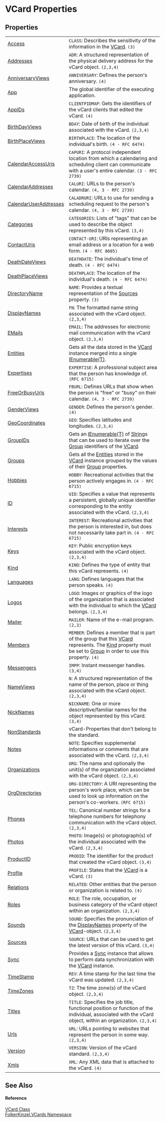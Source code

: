 # VCard Properties




## Properties
<table>
<tr>
<td><a href="6a40c4e3-f754-c521-6b37-c48e873c9eb4.md">Access</a></td>
<td><code>CLASS</code>: Describes the sensitivity of the information in the <a href="23413828-9a4a-2851-b88b-84d0afcb0031.md">VCard</a>. <code>(3)</code></td></tr>
<tr>
<td><a href="79d61751-9a88-5e64-d317-cb9a31956957.md">Addresses</a></td>
<td><code>ADR</code>: A structured representation of the physical delivery address for the vCard object. <code>(2,3,4)</code></td></tr>
<tr>
<td><a href="3be3451a-8895-d407-7442-ed3ab741ea30.md">AnniversaryViews</a></td>
<td><code>ANNIVERSARY</code>: Defines the person's anniversary. <code>(4)</code></td></tr>
<tr>
<td><a href="c69124af-6358-4421-a6c7-c3a2cd619ef3.md">App</a></td>
<td>The global identifier of the executing application.</td></tr>
<tr>
<td><a href="2b76821f-2afd-eb77-36a5-71a8db680132.md">AppIDs</a></td>
<td><code>CLIENTPIDMAP</code>: Gets the identifiers of the vCard clients that edited the vCard. <code>(4)</code></td></tr>
<tr>
<td><a href="9eb1713f-adb7-09c3-d98c-5404acce2677.md">BirthDayViews</a></td>
<td><code>BDAY</code>: Date of birth of the individual associated with the vCard. <code>(2,3,4)</code></td></tr>
<tr>
<td><a href="6c17a21f-3bba-5d34-0ac3-44fb6d527ac3.md">BirthPlaceViews</a></td>
<td><code>BIRTHPLACE</code>: The location of the individual's birth. <code>(4 - RFC 6474)</code></td></tr>
<tr>
<td><a href="aedb989d-f6bf-9f61-8720-c1b43a55b2da.md">CalendarAccessUris</a></td>
<td><code>CAPURI</code>: A protocol independent location from which a calendaring and scheduling client can communicate with a user's entire calendar. <code>(3 - RFC 2739)</code></td></tr>
<tr>
<td><a href="5bfbe453-3c18-71e7-9546-96ac09ea7c58.md">CalendarAddresses</a></td>
<td><code>CALURI</code>: URLs to the person's calendar. <code>(4, 3 - RFC 2739)</code></td></tr>
<tr>
<td><a href="299f0d0c-1a2e-cda3-568e-d652a4ed536b.md">CalendarUserAddresses</a></td>
<td><code>CALADRURI</code>: URLs to use for sending a scheduling request to the person's calendar. <code>(4, 3 - RFC 2739)</code></td></tr>
<tr>
<td><a href="f364f29e-b2a0-e8cd-2b5c-b9ae4a81bd9c.md">Categories</a></td>
<td><code>CATEGORIES</code>: Lists of "tags" that can be used to describe the object represented by this vCard. <code>(3,4)</code></td></tr>
<tr>
<td><a href="dd5ee509-2f7b-9ffc-d518-c4f2bdccedaa.md">ContactUris</a></td>
<td><code>CONTACT-URI</code>: URIs representing an email address or a location for a web form. <code>(4 - RFC 8605)</code></td></tr>
<tr>
<td><a href="9a80fe38-3532-c57f-feef-aed33a18a0a8.md">DeathDateViews</a></td>
<td><code>DEATHDATE</code>: The individual's time of death. <code>(4 - RFC 6474)</code></td></tr>
<tr>
<td><a href="b83cf959-a4b6-06ce-a20e-264769dfa255.md">DeathPlaceViews</a></td>
<td><code>DEATHPLACE</code>: The location of the individual's death. <code>(4 - RFC 6474)</code></td></tr>
<tr>
<td><a href="33f1d213-4de8-1f36-967f-d36be47eb004.md">DirectoryName</a></td>
<td><code>NAME</code>: Provides a textual representation of the <a href="5c7c0ea1-d3fb-b5d2-1aad-93bb330cc70c.md">Sources</a> property. <code>(3)</code></td></tr>
<tr>
<td><a href="98030a4a-f912-5f58-1ae9-72302e1e1e2f.md">DisplayNames</a></td>
<td><code>FN</code>: The formatted name string associated with the vCard object. <code>(2,3,4)</code></td></tr>
<tr>
<td><a href="7ee6dfa0-c8bb-8ef0-27a8-f54e676441aa.md">EMails</a></td>
<td><code>EMAIL</code>: The addresses for electronic mail communication with the vCard object. <code>(2,3,4)</code></td></tr>
<tr>
<td><a href="445937c4-dc08-8381-57d2-be31edc4357a.md">Entities</a></td>
<td>Gets all the data stored in the <a href="23413828-9a4a-2851-b88b-84d0afcb0031.md">VCard</a> instance merged into a single <a href="https://learn.microsoft.com/dotnet/api/system.collections.generic.ienumerable-1" target="_blank" rel="noopener noreferrer">IEnumerable(T)</a>.</td></tr>
<tr>
<td><a href="f87afb89-3d19-0e9a-56cf-8962e10b25e2.md">Expertises</a></td>
<td><code>EXPERTISE</code>: A professional subject area that the person has knowledge of. <code>(RFC 6715)</code></td></tr>
<tr>
<td><a href="8375af3d-50d5-0a08-fdf6-8f9104a456f3.md">FreeOrBusyUrls</a></td>
<td><code>FBURL</code>: Defines URLs that show when the person is "free" or "busy" on their calendar. <code>(4, 3 - RFC 2739)</code></td></tr>
<tr>
<td><a href="b3545d4e-d8e7-ae7b-4a5c-65ca19e48d69.md">GenderViews</a></td>
<td><code>GENDER</code>: Defines the person's gender. <code>(4)</code></td></tr>
<tr>
<td><a href="e113b21a-517e-133e-8e60-9d57fc8eca24.md">GeoCoordinates</a></td>
<td><code>GEO</code>: Specifies latitudes and longitudes. <code>(2,3,4)</code></td></tr>
<tr>
<td><a href="9716eeb5-0db0-7293-e6bc-359efc3f4cf1.md">GroupIDs</a></td>
<td>Gets an <a href="https://learn.microsoft.com/dotnet/api/system.collections.generic.ienumerable-1" target="_blank" rel="noopener noreferrer">IEnumerable(T)</a> of <a href="https://learn.microsoft.com/dotnet/api/system.string" target="_blank" rel="noopener noreferrer">String</a>s that can be used to iterate over the <a href="5d210979-76a6-b032-7b0c-02cffdbba833.md">Group</a> identifiers of the <a href="23413828-9a4a-2851-b88b-84d0afcb0031.md">VCard</a>.</td></tr>
<tr>
<td><a href="856bab64-72e6-ef12-141f-c678c1a4524d.md">Groups</a></td>
<td>Gets all the <a href="445937c4-dc08-8381-57d2-be31edc4357a.md">Entities</a> stored in the <a href="23413828-9a4a-2851-b88b-84d0afcb0031.md">VCard</a> instance grouped by the values of their <a href="5d210979-76a6-b032-7b0c-02cffdbba833.md">Group</a> properties.</td></tr>
<tr>
<td><a href="3d8ad5cc-20d5-653a-aa5f-c0a327e5b34f.md">Hobbies</a></td>
<td><code>HOBBY</code>: Recreational activities that the person actively engages in. <code>(4 - RFC 6715)</code></td></tr>
<tr>
<td><a href="5913b05b-0099-90a2-2736-25ace1bce6f9.md">ID</a></td>
<td><code>UID</code>: Specifies a value that represents a persistent, globally unique identifier corresponding to the entity associated with the vCard. <code>(2,3,4)</code></td></tr>
<tr>
<td><a href="a552105d-ac8b-4d7f-bd4c-6409e68c9ce1.md">Interests</a></td>
<td><code>INTEREST</code>: Recreational activities that the person is interested in, but does not necessarily take part in. <code>(4 - RFC 6715)</code></td></tr>
<tr>
<td><a href="d8bd1dfc-cd98-90c3-a3e7-79c00ef8c6fe.md">Keys</a></td>
<td><code>KEY</code>: Public encryption keys associated with the vCard object. <code>(2,3,4)</code></td></tr>
<tr>
<td><a href="aac4211f-3b04-d1fe-93a8-f838c3325dc7.md">Kind</a></td>
<td><code>KIND</code>: Defines the type of entity that this vCard represents. <code>(4)</code></td></tr>
<tr>
<td><a href="7403fa0f-75fb-a408-2c7b-6b7eaaed116b.md">Languages</a></td>
<td><code>LANG</code>: Defines languages that the person speaks. <code>(4)</code></td></tr>
<tr>
<td><a href="b0682ec2-4f11-bc1f-eec9-15f2ea462d39.md">Logos</a></td>
<td><code>LOGO</code>: Images or graphics of the logo of the organization that is associated with the individual to which the <a href="23413828-9a4a-2851-b88b-84d0afcb0031.md">VCard</a> belongs. <code>(2,3,4)</code></td></tr>
<tr>
<td><a href="af6598cf-53b9-b524-4a4a-b85e41c23a48.md">Mailer</a></td>
<td><code>MAILER</code>: Name of the e-mail program. <code>(2,3)</code></td></tr>
<tr>
<td><a href="ed536746-8d78-03fa-a6c8-94cc04b1e3c0.md">Members</a></td>
<td><code>MEMBER</code>: Defines a member that is part of the group that this <a href="23413828-9a4a-2851-b88b-84d0afcb0031.md">VCard</a> represents. The <a href="aac4211f-3b04-d1fe-93a8-f838c3325dc7.md">Kind</a> property must be set to <a href="47011b8c-d57e-3206-1aa1-41df93c26562.md">Group</a> in order to use this property. <code>(4)</code></td></tr>
<tr>
<td><a href="b6d64a11-e67b-0444-6013-61785ffa9054.md">Messengers</a></td>
<td><code>IMPP</code>: Instant messenger handles. <code>(3,4)</code></td></tr>
<tr>
<td><a href="d8d2eed8-2896-799e-2efc-3c405ec62b70.md">NameViews</a></td>
<td><code>N</code>: A structured representation of the name of the person, place or thing associated with the vCard object. <code>(2,3,4)</code></td></tr>
<tr>
<td><a href="41888971-1df2-9345-92c8-4d105fa10a4e.md">NickNames</a></td>
<td><code>NICKNAME</code>: One or more descriptive/familiar names for the object represented by this vCard. <code>(3,4)</code></td></tr>
<tr>
<td><a href="100883ee-81d8-95fd-9459-b4ae73802911.md">NonStandards</a></td>
<td>vCard-Properties that don't belong to the standard.</td></tr>
<tr>
<td><a href="6632e9c2-4fcf-688d-85fe-d05b5067a826.md">Notes</a></td>
<td><code>NOTE</code>: Specifies supplemental informations or comments that are associated with the vCard. <code>(2,3,4)</code></td></tr>
<tr>
<td><a href="cc5fc002-cf13-f27a-bf9b-7b0fde065c1f.md">Organizations</a></td>
<td><code>ORG</code>: The name and optionally the unit(s) of the organization associated with the vCard object. <code>(2,3,4)</code></td></tr>
<tr>
<td><a href="5924e969-b767-7162-2643-7460c90db2d1.md">OrgDirectories</a></td>
<td><code>ORG-DIRECTORY</code>: A URI representing the person's work place, which can be used to look up information on the person's co-workers. <code>(RFC 6715)</code></td></tr>
<tr>
<td><a href="3e16ea71-6bed-ab1e-17f1-74bf01508b49.md">Phones</a></td>
<td><code>TEL</code>: Canonical number strings for a telephone numbers for telephony communication with the vCard object. <code>(2,3,4)</code></td></tr>
<tr>
<td><a href="cb2a5b9f-c02d-cde9-cc4a-19c84fd7a257.md">Photos</a></td>
<td><code>PHOTO</code>: Image(s) or photograph(s) of the individual associated with the vCard. <code>(2,3,4)</code></td></tr>
<tr>
<td><a href="f4af5d46-dd15-5173-680c-bd0914edfec6.md">ProductID</a></td>
<td><code>PRODID</code>: The identifier for the product that created the vCard object. <code>(3,4)</code></td></tr>
<tr>
<td><a href="26932693-ad3a-ed67-258f-98c13348548f.md">Profile</a></td>
<td><code>PROFILE</code>: States that the <a href="23413828-9a4a-2851-b88b-84d0afcb0031.md">VCard</a> is a vCard. <code>(3)</code></td></tr>
<tr>
<td><a href="dd88778d-2741-7f5e-33a2-1ce764d4da37.md">Relations</a></td>
<td><code>RELATED</code>: Other entities that the person or organization is related to. <code>(4)</code></td></tr>
<tr>
<td><a href="cce1ec39-dbb4-f0b3-6d35-ff46dc59d89f.md">Roles</a></td>
<td><code>ROLE</code>: The role, occupation, or business category of the vCard object within an organization. <code>(2,3,4)</code></td></tr>
<tr>
<td><a href="3b3437d2-27ab-e41c-fd3b-81ae409ccc40.md">Sounds</a></td>
<td><code>SOUND</code>: Specifies the pronunciation of the <a href="98030a4a-f912-5f58-1ae9-72302e1e1e2f.md">DisplayNames</a> property of the <a href="23413828-9a4a-2851-b88b-84d0afcb0031.md">VCard</a>-object. <code>(2,3,4)</code></td></tr>
<tr>
<td><a href="5c7c0ea1-d3fb-b5d2-1aad-93bb330cc70c.md">Sources</a></td>
<td><code>SOURCE</code>: URLs that can be used to get the latest version of this vCard. <code>(3,4)</code></td></tr>
<tr>
<td><a href="ab75ef9b-1276-3153-f476-c17c1b1917fc.md">Sync</a></td>
<td>Provides a <a href="ab75ef9b-1276-3153-f476-c17c1b1917fc.md">Sync</a> instance that allows to perform data synchronization with the <a href="23413828-9a4a-2851-b88b-84d0afcb0031.md">VCard</a> instance.</td></tr>
<tr>
<td><a href="6565b2f4-0cda-e626-5ea3-29f1efd2b2f3.md">TimeStamp</a></td>
<td><code>REV</code>: A time stamp for the last time the vCard was updated. <code>(2,3,4)</code></td></tr>
<tr>
<td><a href="c07b682f-3b8b-4eff-9286-88369a03a691.md">TimeZones</a></td>
<td><code>TZ</code>: The time zone(s) of the vCard object. <code>(2,3,4)</code></td></tr>
<tr>
<td><a href="8fe5b17d-84e0-1784-00ad-03d85b782ee1.md">Titles</a></td>
<td><code>TITLE</code>: Specifies the job title, functional position or function of the individual, associated with the vCard object, within an organization. <code>(2,3,4)</code></td></tr>
<tr>
<td><a href="7e5c4e6b-e49a-421b-4fba-47488e3eb1d2.md">Urls</a></td>
<td><code>URL</code>: URLs pointing to websites that represent the person in some way. <code>(2,3,4)</code></td></tr>
<tr>
<td><a href="63d1783f-7367-3cf7-3b40-555632431982.md">Version</a></td>
<td><code>VERSION</code>: Version of the vCard standard. <code>(2,3,4)</code></td></tr>
<tr>
<td><a href="72934059-97f9-72e4-6010-1ce0c34221d5.md">Xmls</a></td>
<td><code>XML</code>: Any XML data that is attached to the vCard. <code>(4)</code></td></tr>
</table>

## See Also


#### Reference
<a href="23413828-9a4a-2851-b88b-84d0afcb0031.md">VCard Class</a>  
<a href="67dce261-ab8f-dd0a-4c0c-bc2633c1719e.md">FolkerKinzel.VCards Namespace</a>  

